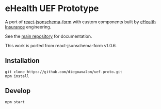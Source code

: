 eHealth UEF Prototype
=========================

A port of [react-jsonschema-form](https://github.com/mozilla-services/react-jsonschema-form) with custom components built by [eHealth Insurance](https://www.ehealthinsurance.com/) engineering.

See the [main repository](https://github.com/mozilla-services/react-jsonschema-form#readme) for documentation.

This work is ported from react-jsonschema-form v1.0.6.

## Installation

    git clone https://github.com/diegoavalon/uef-proto.git
    npm install

## Develop

    npm start
